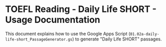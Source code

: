 # TOEFL Reading - Daily Life SHORT - Usage Documentation

This document explains how to use the Google Apps Script (`01.02a-daily-life-short_PassageGenerator.gs`) to generate "Daily Life SHORT" passages.
